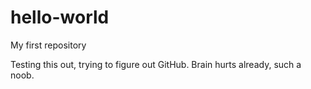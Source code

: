 # hello-world
My first repository

Testing this out, trying to figure out GitHub.
Brain hurts already, such a noob.
